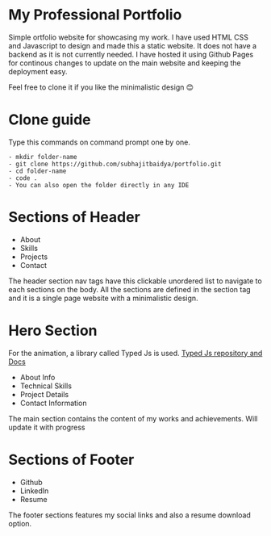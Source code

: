 # My Professional Portfolio

Simple ortfolio website for showcasing my work. I have used HTML CSS and Javascript to design and made this a static website. It does not have a backend as it is not currently needed.
I have hosted it using Github Pages for continous changes to update on the main website and keeping the deployment easy.

Feel free to clone it if you like the minimalistic design 😊

# Clone guide

Type this commands on command prompt one by one.

```
- mkdir folder-name
- git clone https://github.com/subhajitbaidya/portfolio.git
- cd folder-name
- code .
- You can also open the folder directly in any IDE
```

# Sections of Header

- About
- Skills
- Projects
- Contact

The header section nav tags have this clickable unordered list to navigate to each sections on the body.
All the sections are defined in the section tag and it is a single page website with a minimalistic design.

# Hero Section

For the animation, a library called Typed Js is used.
[Typed Js repository and Docs](https://github.com/mattboldt/typed.js)

- About Info
- Technical Skills
- Project Details
- Contact Information

The main section contains the content of my works and achievements. Will update it with progress

# Sections of Footer

- Github
- LinkedIn
- Resume

The footer sections features my social links and also a resume download option.
